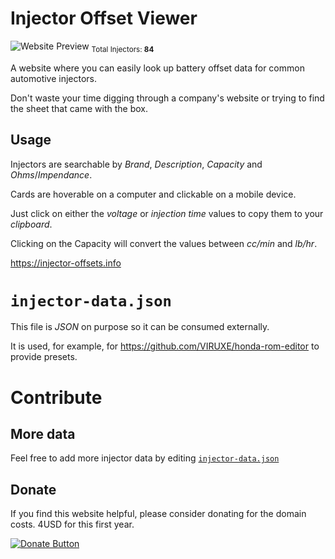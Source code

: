 # Injector Offset Viewer

![Website Preview](https://github.com/user-attachments/assets/8fe10b45-f620-494e-b4a7-530fd68f3f0b)
<sub>Total Injectors: **84**</sub>

A website where you can easily look up battery offset data for common automotive injectors.

Don't waste your time digging through a company's website or trying to find the sheet that came with the box.

## Usage

Injectors are searchable by _Brand_, _Description_, _Capacity_ and _Ohms_/_Impendance_.

Cards are hoverable on a computer and clickable on a mobile device.

Just click on either the _voltage_ or _injection time_ values to copy them to your _clipboard_.

Clicking on the Capacity will convert the values between _cc/min_ and _lb/hr_.

https://injector-offsets.info

# `injector-data.json`

This file is _JSON_ on purpose so it can be consumed externally.

It is used, for example, for https://github.com/VIRUXE/honda-rom-editor to provide presets.

# Contribute

## More data

Feel free to add more injector data by editing [`injector-data.json`](https://github.com/VIRUXE/injector-offset-viewer/edit/main/injector-data.json)

## Donate

If you find this website helpful, please consider donating for the domain costs. 4USD for this first year.

[![Donate Button](https://www.paypalobjects.com/en_GB/i/btn/btn_donate_LG.gif)](https://www.paypal.com/donate?campaign_id=MQGC58FBTZGQC)
